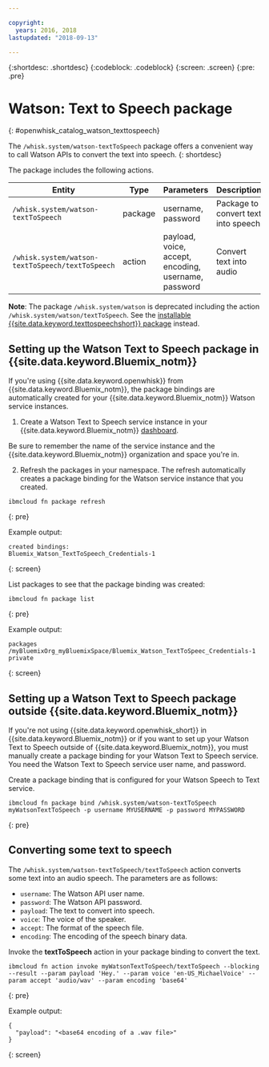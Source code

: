 ```yaml
---

copyright:
  years: 2016, 2018
lastupdated: "2018-09-13"

---
```


{:shortdesc: .shortdesc}
{:codeblock: .codeblock}
{:screen: .screen}
{:pre: .pre}

# Watson: Text to Speech package
{: #openwhisk_catalog_watson_texttospeech}

The `/whisk.system/watson-textToSpeech` package offers a convenient way to call Watson APIs to convert the text into speech.
{: shortdesc}

The package includes the following actions.

| Entity | Type | Parameters | Description |
| --- | --- | --- | --- |
| `/whisk.system/watson-textToSpeech` | package | username, password | Package to convert text into speech |
| `/whisk.system/watson-textToSpeech/textToSpeech` | action | payload, voice, accept, encoding, username, password | Convert text into audio |

**Note**: The package `/whisk.system/watson` is deprecated including the action `/whisk.system/watson/textToSpeech`. See the [installable {{site.data.keyword.texttospeechshort}} package](ow_watson_text_to_speech.html) instead.

## Setting up the Watson Text to Speech package in {{site.data.keyword.Bluemix_notm}}

If you're using {{site.data.keyword.openwhisk}} from {{site.data.keyword.Bluemix_notm}}, the package bindings are automatically created for your {{site.data.keyword.Bluemix_notm}} Watson service instances.

1. Create a Watson Text to Speech service instance in your {{site.data.keyword.Bluemix_notm}} [dashboard](http://console.bluemix.net).

  Be sure to remember the name of the service instance and the {{site.data.keyword.Bluemix_notm}} organization and space you're in.

2. Refresh the packages in your namespace. The refresh automatically creates a package binding for the Watson service instance that you created.
  ```
  ibmcloud fn package refresh
  ```
  {: pre}

  Example output:
  ```
  created bindings:
  Bluemix_Watson_TextToSpeech_Credentials-1
  ```
  {: screen}

  List packages to see that the package binding was created:
  ```
  ibmcloud fn package list
  ```
  {: pre}

  Example output:
  ```
  packages
  /myBluemixOrg_myBluemixSpace/Bluemix_Watson_TextToSpeec_Credentials-1 private
  ```
  {: screen}

## Setting up a Watson Text to Speech package outside {{site.data.keyword.Bluemix_notm}}

If you're not using {{site.data.keyword.openwhisk_short}} in {{site.data.keyword.Bluemix_notm}} or if you want to set up your Watson Text to Speech outside of {{site.data.keyword.Bluemix_notm}}, you must manually create a package binding for your Watson Text to Speech service. You need the Watson Text to Speech service user name, and password.

Create a package binding that is configured for your Watson Speech to Text service.
```
ibmcloud fn package bind /whisk.system/watson-textToSpeech myWatsonTextToSpeech -p username MYUSERNAME -p password MYPASSWORD
```
{: pre}

## Converting some text to speech

The `/whisk.system/watson-textToSpeech/textToSpeech` action converts some text into an audio speech. The parameters are as follows:

- `username`: The Watson API user name.
- `password`: The Watson API password.
- `payload`: The text to convert into speech.
- `voice`: The voice of the speaker.
- `accept`: The format of the speech file.
- `encoding`: The encoding of the speech binary data.

Invoke the **textToSpeech** action in your package binding to convert the text.
```
ibmcloud fn action invoke myWatsonTextToSpeech/textToSpeech --blocking --result --param payload 'Hey.' --param voice 'en-US_MichaelVoice' --param accept 'audio/wav' --param encoding 'base64'
```
{: pre}

Example output:
```
{
  "payload": "<base64 encoding of a .wav file>"
}
```
{: screen}
